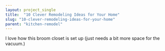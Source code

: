 ```yaml
---
layout: project_single
title:  "10 Clever Remodeling Ideas for Your Home"
slug: "10-clever-remodeling-ideas-for-your-home"
parent: "kitchen-remodel"
---
```

I love how this broom closet is set up (just needs a bit more space for the vacuum.)